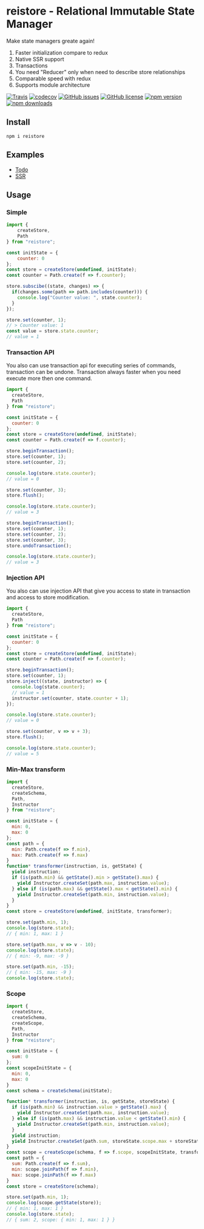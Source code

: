 # reistore - Relational Immutable State Manager
Make state managers greate again!

1. Faster initialization compare to redux
2. Native SSR support
3. Transactions
4. You need "Reducer" only when need to describe store relationships
5. Comparable speed with redux
6. Supports module architecture

[![Travis](https://img.shields.io/travis/Wroud/reistore.svg)](https://travis-ci.org/Wroud/reistore)
[![codecov](https://codecov.io/gh/Wroud/reistore/branch/master/graph/badge.svg)](https://codecov.io/gh/Wroud/reistore)
[![GitHub issues](https://img.shields.io/github/issues/Wroud/reistore.svg)](https://github.com/Wroud/reistore/issues)
[![GitHub license](https://img.shields.io/github/license/Wroud/reistore.svg)](https://github.com/Wroud/reistore/blob/master/LICENSE)
[![npm version](https://img.shields.io/npm/v/reistore.svg?style=flat-square)](https://www.npmjs.com/package/reistore)
[![npm downloads](https://img.shields.io/npm/dm/reistore.svg?style=flat-square)](https://www.npmjs.com/package/reistore)

## Install
```
npm i reistore
```

## Examples
* [Todo](https://codesandbox.io/s/github/Wroud/reistore-react/tree/master/examples/ts)
* [SSR](https://codesandbox.io/s/github/Wroud/reistore-react/tree/master/examples/ssr)

## Usage
### Simple
```js
import { 
    createStore,
    Path
} from "reistore";

const initState = {
    counter: 0
};
const store = createStore(undefined, initState);
const counter = Path.create(f => f.counter);

store.subscibe((state, changes) => {
  if(changes.some(path => path.includes(counter))) {
    console.log("Counter value: ", state.counter);
  }
});

store.set(counter, 1);
// > Counter value: 1
const value = store.state.counter;
// value = 1
```
### Transaction API
You also can use transaction api for executing series of commands, transaction can be undone.
Transaction always faster when you need execute more then one command.
```js
import {
  createStore,
  Path
} from "reistore";

const initState = {
  counter: 0
};
const store = createStore(undefined, initState);
const counter = Path.create(f => f.counter);

store.beginTransaction();
store.set(counter, 1);
store.set(counter, 2);

console.log(store.state.counter);
// value = 0

store.set(counter, 3);
store.flush();

console.log(store.state.counter);
// value = 3

store.beginTransaction();
store.set(counter, 1);
store.set(counter, 2);
store.set(counter, 3);
store.undoTransaction();

console.log(store.state.counter);
// value = 3
```
### Injection API
You also can use injection API that give you access to state in transaction and access to store modification.
```js
import {
  createStore,
  Path
} from "reistore";

const initState = {
  counter: 0
};
const store = createStore(undefined, initState);
const counter = Path.create(f => f.counter);

store.beginTransaction();
store.set(counter, 1);
store.inject((state, instructor) => {
  console.log(state.counter);
  // value = 1
  instructor.set(counter, state.counter + 1);
});

console.log(store.state.counter);
// value = 0

store.set(counter, v => v + 3);
store.flush();

console.log(store.state.counter);
// value = 5
```
### Min-Max transform
```js
import {
  createStore,
  createSchema,
  Path,
  Instructor
} from "reistore";

const initState = {
  min: 0,
  max: 0
};
const path = {
  min: Path.create(f => f.min),
  max: Path.create(f => f.max)
}
function* transformer(instruction, is, getState) {
  yield instruction;
  if (is(path.min) && getState().min > getState().max) {
    yield Instructor.createSet(path.max, instruction.value);
  } else if (is(path.max) && getState().max < getState().min) {
    yield Instructor.createSet(path.min, instruction.value);
  }
}
const store = createStore(undefined, initState, transformer);

store.set(path.min, 1);
console.log(store.state);
// { min: 1, max: 1 }

store.set(path.max, v => v - 10);
console.log(store.state);
// { min: -9, max: -9 }

store.set(path.min, -15);
// { min: -15, max: -9 }
console.log(store.state);
```

### Scope
```js
import {
  createStore,
  createSchema,
  createScope,
  Path,
  Instructor
} from "reistore";

const initState = {
  sum: 0
};
const scopeInitState = {
  min: 0,
  max: 0
}
const schema = createSchema(initState);

function* transformer(instruction, is, getState, storeState) {
  if (is(path.min) && instruction.value > getState().max) {
    yield Instructor.createSet(path.max, instruction.value);
  } else if (is(path.max) && instruction.value < getState().min) {
    yield Instructor.createSet(path.min, instruction.value);
  }
  yield instruction;
  yield Instructor.createSet(path.sum, storeState.scope.max + storeState.scope.min);
}
const scope = createScope(schema, f => f.scope, scopeInitState, transformer);
const path = {
  sum: Path.create(f => f.sum),
  min: scope.joinPath(f => f.min),
  max: scope.joinPath(f => f.max)
}
const store = createStore(schema);

store.set(path.min, 1);
console.log(scope.getState(store));
// { min: 1, max: 1 }
console.log(store.state);
// { sum: 2, scope: { min: 1, max: 1 } }
```

